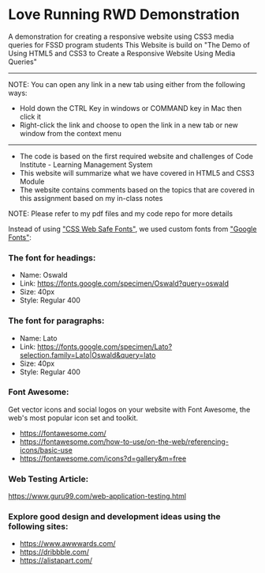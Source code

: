 # Love Running RWD Demonstration
A demonstration for creating a responsive website using CSS3 media queries for FSSD program students
This Website is build on "The Demo of Using HTML5 and CSS3 to Create a Responsive Website Using Media Queries"

---
NOTE: You can open any link in a new tab using either from the following ways:
- Hold down the CTRL Key in windows or COMMAND key in Mac then click it
- Right-click the link and choose to open the link in a new tab or new window from the context menu
---

- The code is based on the first required website and challenges of Code Institute - Learning Management System
- This website will summarize what we have covered in HTML5 and CSS3 Module
- The website contains comments based on the topics that are covered in this assignment based on my in-class notes

NOTE: Please refer to my pdf files and my code repo for more details  

Instead of using ["CSS Web Safe Fonts"](https://www.w3schools.com/cssref/css_websafe_fonts.asp), 
we used custom fonts from ["Google Fonts"]( https://fonts.google.com/): 

### The font for headings:
- Name: Oswald
- Link: https://fonts.google.com/specimen/Oswald?query=oswald
- Size: 40px
- Style: Regular 400

### The font for paragraphs:
- Name: Lato
- Link: https://fonts.google.com/specimen/Lato?selection.family=Lato|Oswald&query=lato
- Size: 40px
- Style: Regular 400 

### Font Awesome:
Get vector icons and social logos on your website with Font Awesome, the web's most popular icon set and toolkit.
* https://fontawesome.com/
* https://fontawesome.com/how-to-use/on-the-web/referencing-icons/basic-use
* https://fontawesome.com/icons?d=gallery&m=free

### Web Testing Article:
https://www.guru99.com/web-application-testing.html


### Explore good design and development ideas using the following sites:
- https://www.awwwards.com/
- https://dribbble.com/
- https://alistapart.com/
